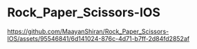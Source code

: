 # Rock_Paper_Scissors-IOS

https://github.com/MaayanShiran/Rock_Paper_Scissors-IOS/assets/95546841/6d141024-876c-4d71-b7ff-2d84fd2852af

